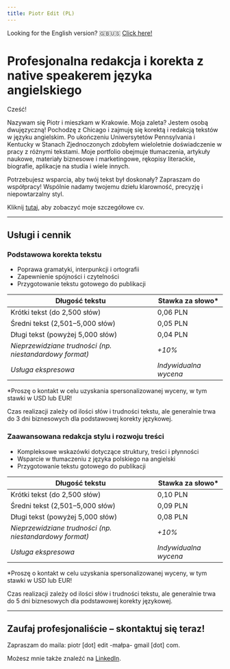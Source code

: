 ```yaml
---
title: Piotr Edit (PL)
---
```


Looking for the English version? 🇬🇧🇺🇸 [Click here!](index.md)

# Profesjonalna redakcja i korekta z native speakerem języka angielskiego


Cześć!

Nazywam się Piotr i mieszkam w Krakowie. Moja zaleta? Jestem osobą dwujęzyczną! Pochodzę z Chicago i zajmuję się korektą i redakcją tekstów w języku angielskim. 
Po ukończeniu Uniwersytetów Pennsylvania i Kentucky w Stanach Zjednoczonych zdobyłem wieloletnie doświadczenie w pracy z różnymi tekstami. Moje portfolio obejmuje tłumaczenia, artykuły naukowe, materiały biznesowe i marketingowe, rękopisy literackie, biografie, aplikacje na studia i wiele innych.

Potrzebujesz wsparcia, aby twój tekst był doskonały? Zapraszam do współpracy! Wspólnie nadamy twojemu dziełu klarowność, precyzję i niepowtarzalny styl.

Kliknij [tutaj](pl-cv.md), aby zobaczyć moje szczegółowe cv.

---

## Usługi i cennik

### **Podstawowa korekta tekstu**
- Poprawa gramatyki, interpunkcji i ortografii
- Zapewnienie spójności i czytelności
- Przygotowanie tekstu gotowego do publikacji

| Długość tekstu              | Stawka za słowo* |
|-----------------------------|------------------|
| Krótki tekst (do 2,500 słów) | 0,06 PLN        |
| Średni tekst (2,501–5,000 słów) | 0,05 PLN     |
| Długi tekst (powyżej 5,000 słów) | 0,04 PLN    |
| *Nieprzewidziane trudności (np. niestandardowy format)* | *+10%* |
| *Usługa ekspresowa*    | *Indywidualna wycena* |

\*Proszę o kontakt w celu uzyskania spersonalizowanej wyceny, w tym stawki w USD lub EUR!

Czas realizacji zależy od ilości słów i trudności tekstu, ale generalnie trwa do 3 dni biznesowych dla podstawowej korekty językowej.

### **Zaawansowana redakcja stylu i rozwoju treści**
- Kompleksowe wskazówki dotyczące struktury, treści i płynności
- Wsparcie w tłumaczeniu z języka polskiego na angielski
- Przygotowanie tekstu gotowego do publikacji

| Długość tekstu              | Stawka za słowo* |
|-----------------------------|------------------|
| Krótki tekst (do 2,500 słów) | 0,10 PLN        |
| Średni tekst (2,501–5,000 słów) | 0,09 PLN     |
| Długi tekst (powyżej 5,000 słów) | 0,08 PLN    |
| *Nieprzewidziane trudności (np. niestandardowy format)* | *+10%* |
| *Usługa ekspresowa*    | *Indywidualna wycena* |

\*Proszę o kontakt w celu uzyskania spersonalizowanej wyceny, w tym stawki w USD lub EUR!

Czas realizacji zależy od ilości słów i trudności tekstu, ale generalnie trwa do 5 dni biznesowych dla podstawowej korekty językowej.

---

## Zaufaj profesjonaliście – skontaktuj się teraz!

Zapraszam do maila: piotr \[dot\] edit -małpa- gmail \[dot\] com.  

Możesz mnie także znaleźć na [LinkedIn](https://linkedin.com/in/pioioiotr).
